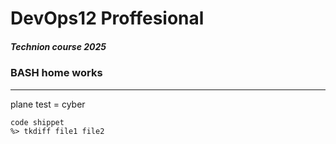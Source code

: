 # DevOps12 Proffesional
##### Technion course 2025
### BASH home works

---
plane test = cyber

```
code shippet
%> tkdiff file1 file2
```
